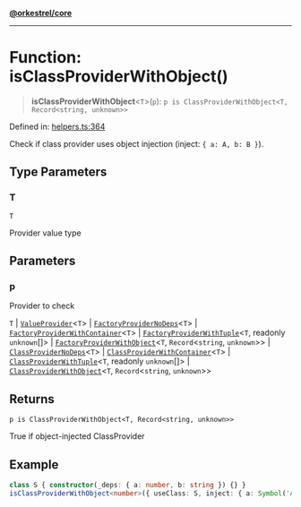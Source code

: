 [**@orkestrel/core**](../index.md)

***

# Function: isClassProviderWithObject()

> **isClassProviderWithObject**\<`T`\>(`p`): `p is ClassProviderWithObject<T, Record<string, unknown>>`

Defined in: [helpers.ts:364](https://github.com/orkestrel/core/blob/076093e61b67cd3d4198b173439f047ddbc97abc/src/helpers.ts#L364)

Check if class provider uses object injection (inject: `{ a: A, b: B }`).

## Type Parameters

### T

`T`

Provider value type

## Parameters

### p

Provider to check

`T` | [`ValueProvider`](../interfaces/ValueProvider.md)\<`T`\> | [`FactoryProviderNoDeps`](../type-aliases/FactoryProviderNoDeps.md)\<`T`\> | [`FactoryProviderWithContainer`](../type-aliases/FactoryProviderWithContainer.md)\<`T`\> | [`FactoryProviderWithTuple`](../type-aliases/FactoryProviderWithTuple.md)\<`T`, readonly `unknown`[]\> | [`FactoryProviderWithObject`](../type-aliases/FactoryProviderWithObject.md)\<`T`, `Record`\<`string`, `unknown`\>\> | [`ClassProviderNoDeps`](../type-aliases/ClassProviderNoDeps.md)\<`T`\> | [`ClassProviderWithContainer`](../type-aliases/ClassProviderWithContainer.md)\<`T`\> | [`ClassProviderWithTuple`](../type-aliases/ClassProviderWithTuple.md)\<`T`, readonly `unknown`[]\> | [`ClassProviderWithObject`](../type-aliases/ClassProviderWithObject.md)\<`T`, `Record`\<`string`, `unknown`\>\>

## Returns

`p is ClassProviderWithObject<T, Record<string, unknown>>`

True if object-injected ClassProvider

## Example

```ts
class S { constructor(_deps: { a: number, b: string }) {} }
isClassProviderWithObject<number>({ useClass: S, inject: { a: Symbol('A'), b: Symbol('B') } } as any)
```
